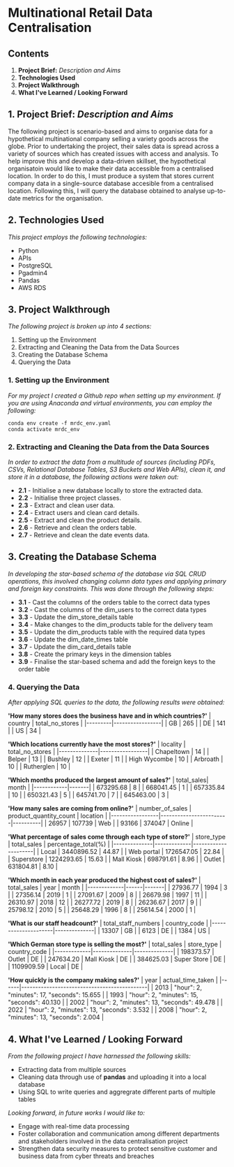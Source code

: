 # Multinational Retail Data Centralisation 

## Contents 
1. **Project Brief:** *Description and Aims*
2. **Technologies Used**
3. **Project Walkthrough**
4. **What I've Learned / Looking Forward**


## 1. Project Brief: *Description and Aims*

The following project is scenario-based and aims to organise data for a hypothetical multinational company selling a variety goods across the globe. Prior to undertaking the project, their sales data is spread across a variety of sources which has created issues with access and analysis. To help improve this and develop a data-driven skillset, the hypothetical organisatoin would like to make their data accessible from a centralised location. In order to do this, I must produce a system that stores current company data in a single-source database accesible from a centralised location. Following this, I will query the database obtained to analyse up-to-date metrics for the organisation. 



## 2. Technologies Used 

*This project employs the following technologies:*
- Python
- APIs
- PostgreSQL
- Pgadmin4
-  Pandas
- AWS RDS



## 3. Project Walkthrough 

*The following project is broken up into 4 sections:*
1. Setting up the Environment
2. Extracting and Cleaning the Data from the Data Sources   
3. Creating the Database Schema
4. Querying the Data

### 1. Setting up the Environment

*For my project I created a Github repo when setting up my environment. If you are using Anaconda and virtual environments, you can employ the following:*

```
conda env create -f mrdc_env.yaml
conda activate mrdc_env 
```

### 2. Extracting and Cleaning the Data from the Data Sources   

*In order to extract the data from a multitude of sources (including PDFs, CSVs, Relational Database Tables, S3 Buckets and Web APIs), clean it, and store it in a database, the following actions were taken out:*
- **2.1** - Initialise a new database locally to store the extracted data. 
- **2.2** - Initialise three project classes. 
- **2.3** - Extract and clean user data. 
- **2.4** - Extract users and clean card details. 
- **2.5** - Extract and clean the product details.
- **2.6** - Retrieve and clean the orders table.
- **2.7** - Retrieve and clean the date events data.



## 3. Creating the Database Schema 

*In developing the star-based schema of the database via SQL CRUD operations, this involved changing column data types and applying primary and foreign key constraints. This was done through the following steps:*
- **3.1** - Cast the columns of the orders table to the correct data types
- **3.2** - Cast the columns of the dim_users to the correct data types
- **3.3** - Update the dim_store_details table
- **3.4** - Make changes to the dim_products table for the delivery team 
- **3.5** - Update the dim_products table with the required data types
- **3.6** - Update the dim_date_times table
- **3.7** - Update the dim_card_details table
- **3.8** - Create the primary keys in the dimension tables
- **3.9** - Finalise the star-based schema and add the foreign keys to the order table


   
### 4. Querying the Data

*After applying SQL queries to the data, the following results were obtained:*

**'How many stores does the business have and in which countries?'**
| country | total_no_stores |
|---------|-----------------|
| GB      | 265             | 
| DE      | 141             | 
| US      | 34              | 


**'Which locations currently have the most stores?'**
|   locality   | total_no_stores | 
|--------------|-----------------|
| Chapeltown   |              14 |
| Belper       |              13 |
| Bushley      |              12 |
| Exeter       |              11 |
| High Wycombe |              10 |
| Arbroath     |              10 |
| Rutherglen   |              10 |


**'Which months produced the largest amount of sales?'**
| total_sales| month |
|------------|-------|
|  673295.68 |     8 |
|  668041.45 |     1 |
|  657335.84 |    10 |
|  650321.43 |     5 |
|  645741.70 |     7 |
|  645463.00 |     3 |


**'How many sales are coming from online?'**
| number_of_sales | product_quantity_count | location |
|-----------------|------------------------|----------|
|           26957 |                 107739 | Web      |
|           93166 |                 374047 | Online   |


**'What percentage of sales come through each type of store?'**
|  store_type  | total_sales | percentage_total(%) |
|--------------|-------------|---------------------|
| Local        |  3440896.52 |               44.87 |
| Web portal   |  1726547.05 |               22.84 |
| Superstore   |  1224293.65 |               15.63 |
| Mall Kiosk   |   698791.61 |                8.96 |
| Outlet       |   631804.81 |                8.10 |


**'Which month in each year produced the highest cost of sales?'**
| total_sales | year | month |
|-------------|------|-------|
|    27936.77 | 1994 |     3 |
|    27356.14 | 2019 |     1 |
|    27091.67 | 2009 |     8 |
|    26679.98 | 1997 |    11 |
|    26310.97 | 2018 |    12 |
|    26277.72 | 2019 |     8 |
|    26236.67 | 2017 |     9 |
|    25798.12 | 2010 |     5 |
|    25648.29 | 1996 |     8 |
|    25614.54 | 2000 |     1 |


**'What is our staff headcount?'**
| total_staff_numbers | country_code | 
|---------------------|--------------|
|               13307 | GB           | 
|                6123 | DE           | 
|                1384 | US           | 


**'Which German store type is selling the most?'**
| total_sales |  store_type  | country_code |
|-------------|--------------|--------------|
|   198373.57 | Outlet       | DE           |
|   247634.20 | Mall Kiosk   | DE           |
|   384625.03 | Super Store  | DE           |
|  1109909.59 | Local        | DE           |


**'How quickly is the company making sales?'**
| year |              actual_time_taken              |
|------|---------------------------------------------|
| 2013 | "hour": 2, "minutes": 17, "seconds": 15.655 |
| 1993 | "hour": 2, "minutes": 15, "seconds": 40.130 |
| 2002 | "hour": 2, "minutes": 13, "seconds": 49.478 |
| 2022 | "hour": 2, "minutes": 13, "seconds":  3.532 |
| 2008 | "hour": 2, "minutes": 13, "seconds":  2.004 |



## 4. What I've Learned / Looking Forward

*From the following project I have harnessed the following skills:*

- Extracting data from multiple sources
- Cleaning data through use of **pandas** and uploading it into a local database
- Using SQL to write queries and aggregrate different parts of multiple tables

*Looking forward, in future works I would like to:*
- Engage with real-time data processing
- Foster collaboration and communication among different departments and stakeholders involved in the data centralisation project
- Strengthen data security measures to protect sensitive customer and business data from cyber threats and breaches
